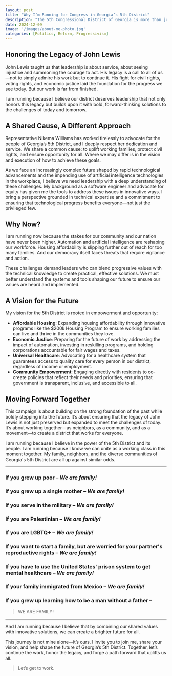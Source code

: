 ```yaml
---
layout: post
title: "Why I’m Running for Congress in Georgia’s 5th District"
description: "The 5th Congressional District of Georgia is more than just a region on the map—it is a symbol of resilience, progress, and hope."
date: 2024-12-09
image: '/images/about-me-photo.jpg'
categories: [Politics, Reform, Progressivism]
---
```


## Honoring the Legacy of John Lewis  
John Lewis taught us that leadership is about service, about seeing injustice and summoning the courage to act. His legacy is a call to all of us—not to simply admire his work but to continue it. His fight for civil rights, voting rights, and economic justice laid the foundation for the progress we see today. But our work is far from finished.  

I am running because I believe our district deserves leadership that not only honors this legacy but builds upon it with bold, forward-thinking solutions to the challenges of today and tomorrow.

## A Shared Cause, A Different Approach  
Representative Nikema Williams has worked tirelessly to advocate for the people of Georgia’s 5th District, and I deeply respect her dedication and service. We share a common cause: to uplift working families, protect civil rights, and ensure opportunity for all. Where we may differ is in the vision and execution of how to achieve these goals.  

As we face an increasingly complex future shaped by rapid technological advancements and the impending use of artificial intelligence technologies in the workplace, I believe we need leadership with a deep understanding of these challenges. My background as a software engineer and advocate for equity has given me the tools to address these issues in innovative ways. I bring a perspective grounded in technical expertise and a commitment to ensuring that technological progress benefits everyone—not just the privileged few.

## Why Now?  
I am running now because the stakes for our community and our nation have never been higher. Automation and artificial intelligence are reshaping our workforce. Housing affordability is slipping further out of reach for too many families. And our democracy itself faces threats that require vigilance and action.  

These challenges demand leaders who can blend progressive values with the technical knowledge to create practical, effective solutions. We must better understand the systems and tools shaping our future to ensure our values are heard and implemented.

## A Vision for the Future  
My vision for the 5th District is rooted in empowerment and opportunity:  
- **Affordable Housing**: Expanding housing affordability through innovative programs like the $200k Housing Program to ensure working families can live and thrive in the communities they love.  
- **Economic Justice**: Preparing for the future of work by addressing the impact of automation, investing in reskilling programs, and holding corporations accountable for fair wages and taxes.  
- **Universal Healthcare**: Advocating for a healthcare system that guarantees access to quality care for every person in our district, regardless of income or employment.  
- **Community Empowerment**: Engaging directly with residents to co-create policies that reflect their needs and priorities, ensuring that government is transparent, inclusive, and accessible to all.  

## Moving Forward Together  
This campaign is about building on the strong foundation of the past while boldly stepping into the future. It’s about ensuring that the legacy of John Lewis is not just preserved but expanded to meet the challenges of today. It’s about working together—as neighbors, as a community, and as a movement—to create a district that works for everyone.  

I am running because I believe in the power of the 5th District and its people. I am running because I know we can unite as a working class in this moment together. My family, neighbors, and the diverse communities of Georgia's 5th District are all up against similar odds.
    
---

### **If you grew up poor** – *We are family!*  
### **If you grew up a single mother** – *We are family!*  
### **If you serve in the military** – *We are family!*  
### **If you are Palestinian** – *We are family!*  
### **If you are LGBTQ+** – *We are family!*  
### **If you want to start a family, but are worried for your partner's reproductive rights** – *We are family!*  
### **If you have to use the United States' prison system to get mental healthcare** – *We are family!*  
### **If your family immigrated from Mexico** – *We are family!*
### **If you grew up learning how to be a man without a father** –  

>WE ARE FAMILY!

---

And I am running because I believe that by combining our shared values with innovative solutions, we can create a brighter future for all.  

This journey is not mine alone—it’s ours. I invite you to join me, share your vision, and help shape the future of Georgia’s 5th District. Together, let’s continue the work, honor the legacy, and forge a path forward that uplifts us all.  

> Let’s get to work.